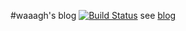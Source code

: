 #waaagh's blog
[![Build Status](https://travis-ci.org/pkking/blog.svg?branch=master)](https://travis-ci.org/pkking/blog)
see [blog](http://pkking.github.com)
